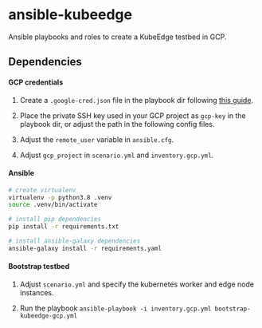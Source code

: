 # ansible-kubeedge
Ansible playbooks and roles to create a KubeEdge testbed in GCP.


## Dependencies

#### GCP credentials
1) Create a `.google-cred.json` file in the playbook dir following [this guide](https://docs.ansible.com/ansible/latest/scenario_guides/guide_gce.html).

2) Place the private SSH key used in your GCP project as `gcp-key` in the playbook dir, or adjust the path in the following config files.

3) Adjust the `remote_user` variable in `ansible.cfg`.

4) Adjust `gcp_project` in `scenario.yml` and `inventory.gcp.yml`.

#### Ansible
```bash
# create virtualenv
virtualenv -p python3.8 .venv
source .venv/bin/activate

# install pip dependencies
pip install -r requirements.txt

# install ansible-galaxy dependencies
ansible-galaxy install -r requirements.yaml
```

#### Bootstrap testbed
1) Adjust `scenario.yml` and specify the kubernetes worker and edge node instances.

2) Run the playbook
`ansible-playbook -i inventory.gcp.yml bootstrap-kubeedge-gcp.yml`
